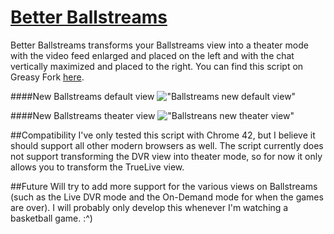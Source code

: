# [Better Ballstreams](https://greasyfork.org/en/scripts/9720-better-ballstreams)
Better Ballstreams transforms your Ballstreams view into a theater mode with the video feed enlarged and placed on the left and with the chat vertically maximized and placed to the right. You can find this script on Greasy Fork [here](https://greasyfork.org/en/scripts/9720-better-ballstreams).

####New Ballstreams default view
!["Ballstreams new default view"](http://i.imgur.com/JC2A3JK.png)

####New Ballstreams theater view
!["Ballstreans new theater view"](http://i.imgur.com/NIz1M5z.png)

##Compatibility
I've only tested this script with Chrome 42, but I believe it should support all other modern browsers as well. The script currently does not support transforming the DVR view into theater mode, so for now it only allows you to transform the TrueLive view.

##Future
Will try to add more support for the various views on Ballstreams (such as the Live DVR mode and the On-Demand mode for when the games are over). I will probably only develop this whenever I'm watching a basketball game. :^)

